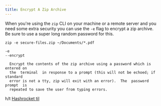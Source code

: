 ```yaml
---
title: Encrypt A Zip Archive
---
```


When you're using the `zip` CLI on your machine or a remote server and you need some extra security you can use the `-e` flag to encrypt a zip archive. Be sure to use a super long random password for this.

`zip -e secure-files.zip ~/Documents/*.pdf`

```
-e
--encrypt

  Encrypt the contents of the zip archive using a password which is entered on
  the  terminal  in response to a prompt (this will not be echoed; if standard
  error is not a tty, zip will exit with an error).  The  password  prompt  is
  repeated to save the user from typing errors.
```

h/t [Hashrocket til](https://til.hashrocket.com/posts/4e3a4db5b0-encrypt-a-zip-archive)